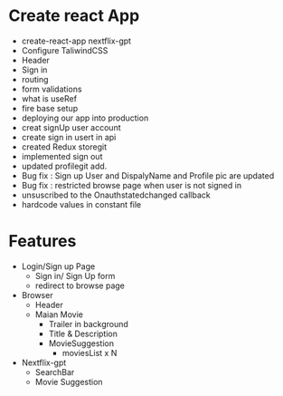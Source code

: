 # Create react App

- create-react-app nextflix-gpt
- Configure TaliwindCSS
- Header
- Sign in
- routing
- form validations
- what is useRef
- fire base setup
- deploying our app into production
- creat signUp user account
- create sign in usert in api
- created Redux storegit
- implemented sign out
- updated profilegit add.
- Bug fix : Sign up User and DispalyName and Profile pic are updated
- Bug fix : restricted browse page when user is not signed in
- unsuscribed to the Onauthstatedchanged callback
- hardcode values in constant file

# Features

- Login/Sign up Page
  - Sign in/ Sign Up form
  - redirect to browse page
- Browser
  - Header
  - Maian Movie
    - Trailer in background
    - Title & Description
    - MovieSuggestion
      - moviesList x N
- Nextflix-gpt
  - SearchBar
  - Movie Suggestion
